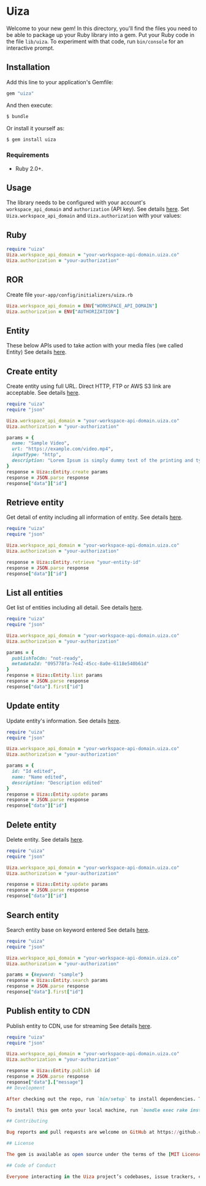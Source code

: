 # Uiza

Welcome to your new gem! In this directory, you'll find the files you need to be able to package up your Ruby library into a gem. Put your Ruby code in the file `lib/uiza`. To experiment with that code, run `bin/console` for an interactive prompt.

## Installation

Add this line to your application's Gemfile:

```ruby
gem "uiza"
```

And then execute:

```ruby
$ bundle
```

Or install it yourself as:

```ruby
$ gem install uiza
```

### Requirements

* Ruby 2.0+.

## Usage

The library needs to be configured with your account's `workspace_api_domain` and `authorization` (API key).
See details [here](https://docs.uiza.io/#authentication).
Set `Uiza.workspace_api_domain` and `Uiza.authorization` with your values:

## Ruby
```ruby
require "uiza"
Uiza.workspace_api_domain = "your-workspace-api-domain.uiza.co"
Uiza.authorization = "your-authorization"
```

## ROR
Create file `your-app/config/initializers/uiza.rb`
```ruby
Uiza.workspace_api_domain = ENV["WORKSPACE_API_DOMAIN"]
Uiza.authorization = ENV["AUTHORIZATION"]
```

## Entity
These below APIs used to take action with your media files (we called Entity)
See details [here](https://docs.uiza.io/#video).

## Create entity
Create entity using full URL. Direct HTTP, FTP or AWS S3 link are acceptable.
See details [here](https://docs.uiza.io/#create-entity).

```ruby
require "uiza"
require "json"

Uiza.workspace_api_domain = "your-workspace-api-domain.uiza.co"
Uiza.authorization = "your-authorization"

params = {
  name: "Sample Video",
  url: "https://example.com/video.mp4",
  inputType: "http",
  description: "Lorem Ipsum is simply dummy text of the printing and typesetting industry"
}
response = Uiza::Entity.create params
response = JSON.parse response
response["data"]["id"]
```

## Retrieve entity
Get detail of entity including all information of entity.
See details [here](https://docs.uiza.io/#retrieve-an-entity).

```ruby
require "uiza"
require "json"

Uiza.workspace_api_domain = "your-workspace-api-domain.uiza.co"
Uiza.authorization = "your-authorization"

response = Uiza::Entity.retrieve "your-entity-id"
response = JSON.parse response
response["data"]["id"]
```
## List all entities
Get list of entities including all detail.
See details [here](https://docs.uiza.io/#list-all-entities).

```ruby
require "uiza"
require "json"

Uiza.workspace_api_domain = "your-workspace-api-domain.uiza.co"
Uiza.authorization = "your-authorization"

params = {
  publishToCdn: "not-ready",
  metadataId: "095778fa-7e42-45cc-8a0e-6118e540b61d"
}
response = Uiza::Entity.list params
response = JSON.parse response
response["data"].first["id"]
```

## Update entity
Update entity's information.
See details [here](https://docs.uiza.io/#update-an-entity).

```ruby
require "uiza"
require "json"

Uiza.workspace_api_domain = "your-workspace-api-domain.uiza.co"
Uiza.authorization = "your-authorization"

params = {
  id: "Id edited",
  name: "Name edited",
  description: "Description edited"
}
response = Uiza::Entity.update params
response = JSON.parse response
response["data"]["id"]
```

## Delete entity
Delete entity.
See details [here](https://docs.uiza.io/#delete-an-entity).

```ruby
require "uiza"
require "json"

Uiza.workspace_api_domain = "your-workspace-api-domain.uiza.co"
Uiza.authorization = "your-authorization"

response = Uiza::Entity.update params
response = JSON.parse response
response["data"]["id"]
```
## Search entity
Search entity base on keyword entered
See details [here](https://docs.uiza.io/#search-entity).

```ruby
require "uiza"
require "json"

Uiza.workspace_api_domain = "your-workspace-api-domain.uiza.co"
Uiza.authorization = "your-authorization"

params = {keyword: "sample"}
response = Uiza::Entity.search params
response = JSON.parse response
response["data"].first["id"]
```
## Publish entity to CDN
Publish entity to CDN, use for streaming
See details [here](https://docs.uiza.io/#publish-entity-to-cdn).

```ruby
require "uiza"
require "json"

Uiza.workspace_api_domain = "your-workspace-api-domain.uiza.co"
Uiza.authorization = "your-authorization"

response = Uiza::Entity.publish id
response = JSON.parse response
response["data"].["message"]
## Development

After checking out the repo, run `bin/setup` to install dependencies. Then, run `rake spec` to run the tests. You can also run `bin/console` for an interactive prompt that will allow you to experiment.

To install this gem onto your local machine, run `bundle exec rake install`. To release a new version, update the version number in `version.rb`, and then run `bundle exec rake release`, which will create a git tag for the version, push git commits and tags, and push the `.gem` file to [rubygems.org](https://rubygems.org).

## Contributing

Bug reports and pull requests are welcome on GitHub at https://github.com/uizaio/api-wrapper-ruby. This project is intended to be a safe, welcoming space for collaboration, and contributors are expected to adhere to the [Contributor Covenant](http://contributor-covenant.org) code of conduct.

## License

The gem is available as open source under the terms of the [MIT License](https://opensource.org/licenses/MIT).

## Code of Conduct

Everyone interacting in the Uiza project’s codebases, issue trackers, chat rooms and mailing lists is expected to follow the [code of conduct](https://github.com/uizaio/api-wrapper-ruby/blob/master/CODE_OF_CONDUCT.md).

